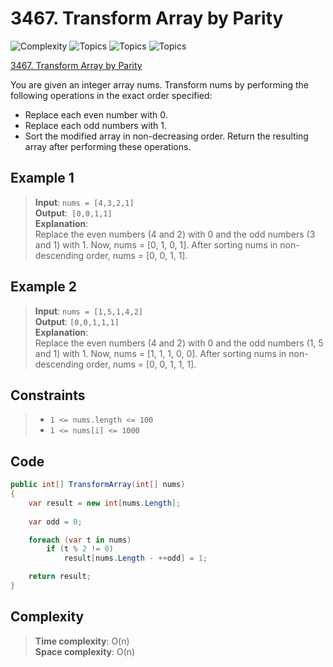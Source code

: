 # 3467. Transform Array by Parity

![Complexity](https://img.shields.io/badge/easy-green)
![Topics](https://img.shields.io/badge/array-blue)
![Topics](  https://img.shields.io/badge/sorting-blue)
![Topics](  https://img.shields.io/badge/counting-blue)

[3467. Transform Array by Parity](https://leetcode.com/problems/transform-array-by-parity/description/)

You are given an integer array nums. Transform nums by performing the following operations in the exact order specified:

- Replace each even number with 0.
- Replace each odd numbers with 1.
- Sort the modified array in non-decreasing order.
  Return the resulting array after performing these operations.

## Example 1

> **Input**: `nums = [4,3,2,1]`  
> **Output**:` [0,0,1,1]`  
> **Explanation**:  
> Replace the even numbers (4 and 2) with 0 and the odd numbers (3 and 1) with 1. Now, nums = [0, 1, 0, 1].
> After sorting nums in non-descending order, nums = [0, 0, 1, 1].

## Example 2

> **Input**: `nums = [1,5,1,4,2]`  
> **Output**: `[0,0,1,1,1]`  
> **Explanation**:  
> Replace the even numbers (4 and 2) with 0 and the odd numbers (1, 5 and 1) with 1. Now, nums = [1, 1, 1, 0, 0].
> After sorting nums in non-descending order, nums = [0, 0, 1, 1, 1].

## Constraints

> - `1 <= nums.length <= 100`
> - `1 <= nums[i] <= 1000`

## Code

```csharp
public int[] TransformArray(int[] nums)
{
    var result = new int[nums.Length];
    
    var odd = 0;

    foreach (var t in nums)
        if (t % 2 != 0)
            result[nums.Length - ++odd] = 1;

    return result;
}
```

## Complexity

> **Time complexity**: O(n)  
> **Space complexity**: O(n)